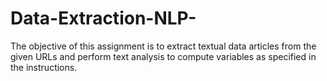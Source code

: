 # Data-Extraction-NLP-
The objective of this assignment is to extract textual data articles from the given URLs and perform text analysis to compute variables as specified in the instructions.
